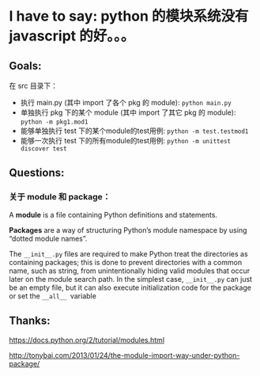 # I have to say: python 的模块系统没有 javascript 的好。。。

## Goals:

在 src 目录下：

* 执行 main.py (其中 import 了各个 pkg 的 module): `python main.py`
* 单独执行 pkg 下的某个 module (其中 import 了其它 pkg 的 module): `python -m pkg1.mod1`
* 能够单独执行 test 下的某个module的test用例: `python -m test.testmod1`
* 能够一次执行 test 下的所有module的test用例: `python -m unittest discover test`


## Questions:

### 关于 module 和 package：

A **module** is a file containing Python definitions and statements.

**Packages** are a way of structuring Python’s module namespace by using “dotted module names”.

The `__init__.py` files are required to make Python treat the directories as containing packages; this is done to prevent directories with a common name, such as string, from unintentionally hiding valid modules that occur later on the module search path. In the simplest case, `__init__.py` can just be an empty file, but it can also execute initialization code for the package or set the `__all__ `variable


## Thanks:

https://docs.python.org/2/tutorial/modules.html

http://tonybai.com/2013/01/24/the-module-import-way-under-python-package/
